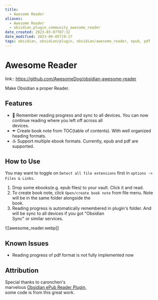 ```yaml
---
title:
  - Awesome Reader
aliases:
  - Awesome Reader
  - obsidian_plugin_community_awesome_reader
date_created: 2023-03-07T07:32
date_modified: 2023-09-05T19:17
tags: obsidian, obsidian/plugin, obsidian/awesome_reader, epub, pdf
---
```

# Awesome Reader

link:: <https://github.com/AwesomeDog/obsidian-awesome-reader>

Make Obsidian a proper Reader.

## Features

- 💾 Remember reading progress and sync to all devices. You can now continue reading where you left off across all  
  devices.
- ✒ Create book note from TOC(table of contents). With well organized heading formats.
- ♳ Support multiple ebook formats. Currently, epub and pdf are supported.

## How to Use

You may want to toggle on `Detect all file extensions` first in `options -> Files & Links`.

1. Drop some ebooks(e.g. epub files) to your vault. Click it and read.
2. To create book note, click `Open/create book note` from file menu. Note will be in the same folder alongside the  
   book.
3. Reading progress is automatically remembered in plugin's folder. And will be sync to all devices if you got "Obsidian  
   Sync" or similar services.

![[awesome_reader.webp]]

## Known Issues

- Reading progress of pdf format is not fully implemented now

## Attribution

Special thanks to caronchen's  
marvelous [Obsidian ePub Reader Plugin](https://github.com/caronchen/obsidian-epub-plugin),  
some code is from this great work.
